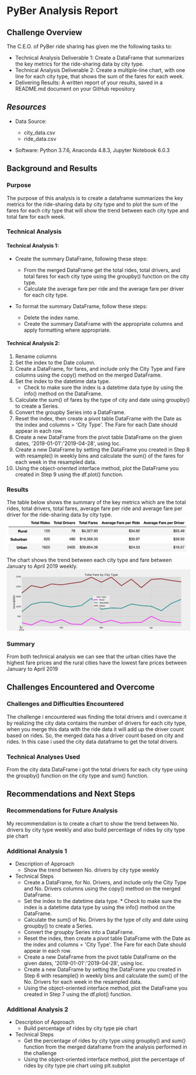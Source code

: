 # PyBer Analysis Report

## Challenge Overview
The C.E.O. of PyBer ride sharing has given me the following tasks to:

 * Technical Analysis Deliverable 1: Create a DataFrame that summarizes the key metrics for the ride-sharing data by city type.
 * Technical Analysis Deliverable 2: Create a multiple-line chart, with one line for each city type, that shows the sum of the fares for each week.
 * Delivering Results: A written report of your results, saved in a README.md document on your GitHub repository

## *Resources*

  * Data Source:
     * city_data.csv
     * ride_data.csv
  
  * Software: Python 3.7.6, Anaconda 4.8.3, Jupyter Notebook 6.0.3

## Background and Results

### Purpose
The purpose of this analysis is to create a dataframe summarizes the key metrics for the ride-sharing data by city type and to plot the sum of the fares for each city type that will show the trend between each city type and total fare for each week.


### Technical Analysis

#### Technical Analysis 1:
* Create the summary DataFrame, following these steps:
  * From the merged DataFrame get the total rides, total drivers, and total fares for each city type using the groupby() function on the city type.
  * Calculate the average fare per ride and the average fare per driver for each city type.

* To format the summary DataFrame, follow these steps:
  * Delete the index name.
  * Create the summary DataFrame with the appropriate columns and apply formatting where appropriate.
 
#### Technical Analysis 2:
1. Rename columns 
2. Set the index to the Date column.
3. Create a  DataFrame, for fares, and include only the City Type and Fare columns using the copy() method on the merged DataFrame.
4. Set the index to the datetime data type.
    * Check to make sure the index is a datetime data type by using the info() method on the DataFrame.
5. Calculate the sum() of fares by the type of city and date using groupby() to create a Series.
6. Convert the groupby Series into a DataFrame.
7. Reset the index, then create a pivot table DataFrame with the Date as the index and columns = 'City Type'. The Fare for each Date should appear in each row.
8. Create a new DataFrame from the pivot table DataFrame on the given dates, '2019-01-01':'2019-04-28', using loc.
9. Create a new DataFrame by setting the DataFrame you created in Step 8 with resample() in weekly bins and calculate the sum() of the fares for each week in the resampled data.
10. Using the object-oriented interface method, plot the DataFrame you created in Step 9 using the df.plot() function.
### Results

The table below shows the summary of the key metrics which are the total rides, total drivers, total fares, average fare per ride and average fare per driver for the ride-sharing data by city type.
![Pyber Summary Table](https://github.com/soijebor/PyBer_Analysis/blob/master/Analysis/pyber_summary_data.png)
The chart shows the trend between each city type and fare between January to April 2019 weekly.
![Multiple line chart of the dataframe](https://github.com/soijebor/PyBer_Analysis/blob/master/Analysis/Fig8.png)

### Summary
From both technical analysis we can see that the urban cities have the highest fare prices and the rural cities have the lowest fare prices between January to April 2019

## Challenges Encountered and Overcome

### Challenges and Difficulties Encountered
The challenge i encountered was finding the total drivers and i overcame it by realizing the city data contains the number of drivers for each city type, when you merge this data with the ride data it will add up the driver count based on rides. So, the merged data has a driver count based on city and rides. In this case i used the city data dataframe to get the total drivers.

### Technical Analyses Used
 From the city data DataFrame i got the total drivers for each city type using the groupby() function on the city type and sum() function.
 
## Recommendations and Next Steps

### Recommendations for Future Analysis
My recommendation is to create a chart to show the trend between No. drivers by city type weekly and also build percentage of rides by city type pie chart

### Additional Analysis 1

* Description of Approach
  * Show the trend between No. drivers by city type weekly
* Technical Steps
  * Create a  DataFrame, for No. Drivers, and include only the City Type and No. Drivers columns using the copy() method on the merged DataFrame.
  * Set the index to the datetime data type.
        * Check to make sure the index is a datetime data type by using the info() method on the DataFrame.
  * Calculate the sum() of No. Drivers by the type of city and date using groupby() to create a Series.
  * Convert the groupby Series into a DataFrame.
  * Reset the index, then create a pivot table DataFrame with the Date as the index and columns = 'City Type'. The Fare for each Date should appear in each row.
  * Create a new DataFrame from the pivot table DataFrame on the given dates, '2019-01-01':'2019-04-28', using loc.
  * Create a new DataFrame by setting the DataFrame you created in Step 6 with resample() in weekly bins and calculate the sum() of the No. Drivers for each week in the resampled data.
  * Using the object-oriented interface method, plot the DataFrame you created in Step 7 using the df.plot() function.

### Additional Analysis 2

* Description of Approach
  * Build percentage of rides by city type pie chart
* Technical Steps
  * Get the percentage of rides by city type using groupby() and sum() function from the merged dataframe from the analysis performed in the challenge
  * Using the object-oriented interface method, plot the percentage of rides by city type pie chart using plt.subplot 

